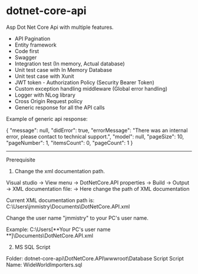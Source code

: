 # dotnet-core-api
Asp Dot Net Core Api with multiple features.

* API Pagination
* Entity framework
* Code first
* Swagger
* Integration test (In memory, Actual database)
* Unit test case with In Memory Database
* Unit test case with Xunit
* JWT token - Authorization Policy (Security Bearer Token)
* Custom exception handling middleware (Global error handling)
* Logger with NLog library
* Cross Origin Request policy
* Generic response for all the API calls


 Example of generic api response:
 
 {
  "message": null,
  "didError": true,
  "errorMessage": "There was an internal error, please contact to technical support.",
  "model": null,
  "pageSize": 10,
  "pageNumber": 1,
  "itemsCount": 0,
  "pageCount": 1
}

-------

Prerequisite

1) Change the xml documentation path.

Visual studio -> View menu -> DotNetCore.API properties -> Build -> Output -> XML documentation file: -> Here change the path of XML documentation

Current XML documentation path is: C:\Users\jmmistry\Documents\DotNetCore.API.xml

Change the user name "jmmistry" to your PC's user name.

Example: C:\Users\[**Your PC's user name **]\Documents\DotNetCore.API.xml

2) MS SQL Script

Folder: dotnet-core-api\DotNetCore.API\wwwroot\Database Script
Script Name: WideWorldImporters.sql




